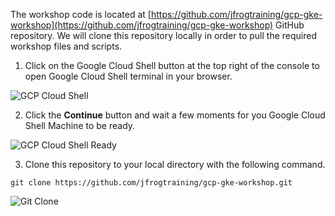 The workshop code is located at [https://github.com/jfrogtraining/gcp-gke-workshop](https://github.com/jfrogtraining/gcp-gke-workshop) GitHub repository. We will clone this repository locally in order to pull the required workshop files and scripts. 

1. Click on the Google Cloud Shell button at the top right of the console to open Google Cloud Shell terminal in your browser.

![GCP Cloud Shell](https://raw.githubusercontent.com/jfrogtraining/gcp-gke-workshop/master/docs/images/gcp-cloud-console.png)

2. Click the **Continue** button and wait a few moments for you Google Cloud Shell Machine to be ready.

![GCP Cloud Shell Ready](https://raw.githubusercontent.com/jfrogtraining/gcp-gke-workshop/master/docs/images/gcp-shell-ready.png)

3. Clone this repository to your local directory with the following command.

```
git clone https://github.com/jfrogtraining/gcp-gke-workshop.git

```


![Git Clone](https://raw.githubusercontent.com/jfrogtraining/gcp-gke-workshop/master/docs/images/git-clone.png)
